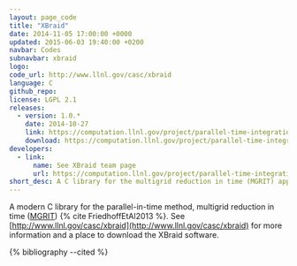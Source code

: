 ```yaml
---
layout: page_code
title: "XBraid"
date: 2014-11-05 17:00:00 +0000
updated: 2015-06-03 19:40:00 +0200
navbar: Codes
subnavbar: xbraid
logo: 
code_url: http://www.llnl.gov/casc/xbraid
language: C
github_repo: 
license: LGPL 2.1
releases:
  - version: 1.0.*
    date: 2014-10-27
    link: https://computation.llnl.gov/project/parallel-time-integration/software.php
    download: https://computation.llnl.gov/project/parallel-time-integration/software.php
developers: 
  - link:
      name: See XBraid team page
      url: https://computation.llnl.gov/project/parallel-time-integration/team.php
short_desc: A C library for the multigrid reduction in time (MGRIT) approach.
---
```


A modern C library for the parallel-in-time method, multigrid reduction in time 
([MGRIT](/methods/mgrit.html)) {% cite FriedhoffEtAl2013 %}.
See [http://www.llnl.gov/casc/xbraid](http://www.llnl.gov/casc/xbraid) for more 
information and a place to download the XBraid software.

{% bibliography --cited %}
